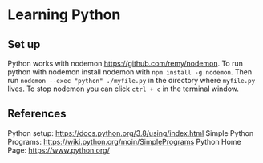 # Learning Python

## Set up

Python works with nodemon https://github.com/remy/nodemon. To run python with nodemon install nodemon with `npm install -g nodemon`. Then run `nodemon --exec "python" ./myfile.py` in the directory where `myfile.py` lives. To stop nodemon you can click `ctrl + c` in the terminal window.

## References

Python setup: https://docs.python.org/3.8/using/index.html
Simple Python Programs: https://wiki.python.org/moin/SimplePrograms
Python Home Page: https://www.python.org/
